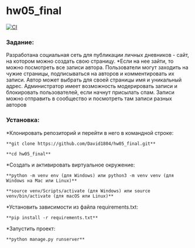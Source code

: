 # hw05_final

[![CI](https://github.com/yandex-praktikum/hw05_final/actions/workflows/python-app.yml/badge.svg?branch=master)](https://github.com/yandex-praktikum/hw05_final/actions/workflows/python-app.yml)
### Задание:
  Разработана социальная сеть для публикации личных дневников - сайт, на котором можно создать свою страницу. 
  *Если на нее зайти, то можно посмотреть все записи автора.
Пользователи могут заходить на чужие страницы, подписываться на авторов и комментировать их записи.
Автор может выбрать для своей страницы имя и уникальный адрес.
Администратор имеет возможность модерировать записи и блокировать пользователей, если начнут присылать спам.
Записи можно отправить в сообщество и посмотреть там записи разных авторов

### Установка:

*Клонировать репозиторий и перейти в него в командной строке:

```
**git clone https://github.com/David1804/hw05_final.git**
```

```
**cd hw05_final**
```

*Cоздать и активировать виртуальное окружение:

```
**python -m venv env (для Windows) или python3 -m venv venv (для Windows на Mac или Linux)**
```

```
**source venv/Scripts/activate (для Windows) или source venv/bin/activate (для macOS или Linux)**
```

*Установить зависимости из файла requirements.txt:


```
**pip install -r requirements.txt**
```


*Запустить проект:

```
**python manage.py runserver**
